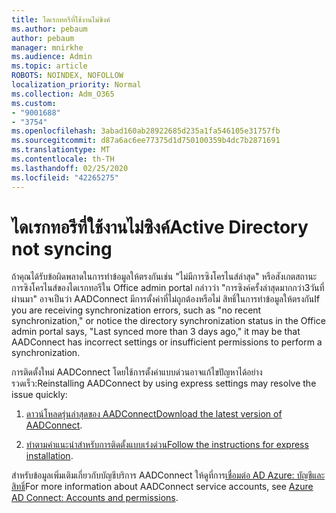 ```yaml
---
title: ไดเรกทอรีที่ใช้งานไม่ซิงค์
ms.author: pebaum
author: pebaum
manager: mnirkhe
ms.audience: Admin
ms.topic: article
ROBOTS: NOINDEX, NOFOLLOW
localization_priority: Normal
ms.collection: Adm_O365
ms.custom:
- "9001688"
- "3754"
ms.openlocfilehash: 3abad160ab28922685d235a1fa546105e31757fb
ms.sourcegitcommit: d87a6ac6ee77375d1d750100359b4dc7b2871691
ms.translationtype: MT
ms.contentlocale: th-TH
ms.lasthandoff: 02/25/2020
ms.locfileid: "42265275"
---
```

# <a name="active-directory-not-syncing"></a><span data-ttu-id="3d217-102">ไดเรกทอรีที่ใช้งานไม่ซิงค์</span><span class="sxs-lookup"><span data-stu-id="3d217-102">Active Directory not syncing</span></span>

<span data-ttu-id="3d217-103">ถ้าคุณได้รับข้อผิดพลาดในการทำข้อมูลให้ตรงกันเช่น "ไม่มีการซิงโครไนส์ล่าสุด" หรือสังเกตสถานะการซิงโครไนส์ของไดเรกทอรีใน Office admin portal กล่าวว่า "การซิงค์ครั้งล่าสุดมากกว่า3วันที่ผ่านมา" อาจเป็นว่า AADConnect มีการตั้งค่าที่ไม่ถูกต้องหรือไม่ สิทธิ์ในการทำข้อมูลให้ตรงกัน</span><span class="sxs-lookup"><span data-stu-id="3d217-103">If you are receiving synchronization errors, such as "no recent synchronization," or notice the directory synchronization status in the Office admin portal says, "Last synced more than 3 days ago," it may be that AADConnect has incorrect settings or insufficient permissions to perform a synchronization.</span></span>  

<span data-ttu-id="3d217-104">การติดตั้งใหม่ AADConnect โดยใช้การตั้งค่าแบบด่วนอาจแก้ไขปัญหาได้อย่างรวดเร็ว:</span><span class="sxs-lookup"><span data-stu-id="3d217-104">Reinstalling AADConnect by using express settings may resolve the issue quickly:</span></span>

1. <span data-ttu-id="3d217-105">[ดาวน์โหลดรุ่นล่าสุดของ AADConnect](https://go.microsoft.com/fwlink/?LinkId=615771)</span><span class="sxs-lookup"><span data-stu-id="3d217-105">[Download the latest version of AADConnect](https://go.microsoft.com/fwlink/?LinkId=615771).</span></span>

2. <span data-ttu-id="3d217-106">[ทำตามคำแนะนำสำหรับการติดตั้งแบบเร่งด่วน](https://docs.microsoft.com/azure/active-directory/hybrid/how-to-connect-install-express)</span><span class="sxs-lookup"><span data-stu-id="3d217-106">[Follow the instructions for express installation](https://docs.microsoft.com/azure/active-directory/hybrid/how-to-connect-install-express).</span></span>

<span data-ttu-id="3d217-107">สำหรับข้อมูลเพิ่มเติมเกี่ยวกับบัญชีบริการ AADConnect ให้ดูที่การ[เชื่อมต่อ AD Azure: บัญชีและสิทธิ์](https://docs.microsoft.com/azure/active-directory/hybrid/reference-connect-accounts-permissions)</span><span class="sxs-lookup"><span data-stu-id="3d217-107">For more information about AADConnect service accounts, see [Azure AD Connect: Accounts and permissions](https://docs.microsoft.com/azure/active-directory/hybrid/reference-connect-accounts-permissions).</span></span>
